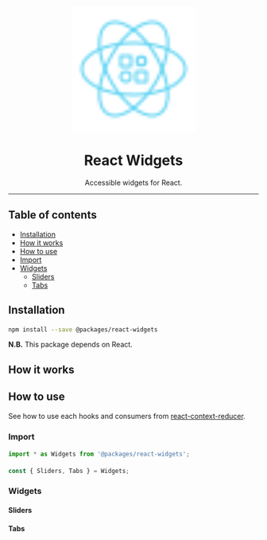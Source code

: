 <div align="center">
    <img
        alt="react widgets logo"
        height="250"
        src="logo.svg"
        width="250"
    />
    <h1>
        React Widgets
    </h1>
    <p>
        Accessible widgets for React.
    </p>
</div>

<hr>

## Table of contents

- [Installation](#installation)
- [How it works](#how-it-works)
- [How to use](#how-to-use)
- [Import](#import)
- [Widgets](#widgets)
  - [Sliders](#sliders)
  - [Tabs](./src/tabs/README.md)

## Installation

```bash
npm install --save @packages/react-widgets
```

**N.B.** This package depends on React.

## How it works

## How to use

See how to use each hooks and consumers from [react-context-reducer](../context-reducer/README.md).

### Import

```jsx
import * as Widgets from '@packages/react-widgets';

const { Sliders, Tabs } = Widgets;
```

### Widgets

#### Sliders

<!-- See [README](./src/sliders/README.md) -->

#### Tabs

<!-- See [README](./src/tabs/README.md) -->
